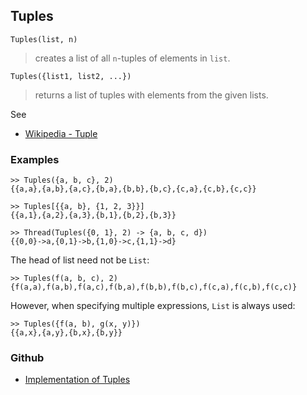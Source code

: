 ## Tuples

```
Tuples(list, n)
```

> creates a list of all `n`-tuples of elements in `list`.

```
Tuples({list1, list2, ...})
```

> returns a list of tuples with elements from the given lists.

See
* [Wikipedia - Tuple](https://en.wikipedia.org/wiki/Tuple) 


### Examples

```
>> Tuples({a, b, c}, 2)
{{a,a},{a,b},{a,c},{b,a},{b,b},{b,c},{c,a},{c,b},{c,c}}

>> Tuples[{{a, b}, {1, 2, 3}}]
{{a,1},{a,2},{a,3},{b,1},{b,2},{b,3}}

>> Thread(Tuples({0, 1}, 2) -> {a, b, c, d}) 
{{0,0}->a,{0,1}->b,{1,0}->c,{1,1}->d}
```

The head of list need not be `List`:

```
>> Tuples(f(a, b, c), 2) 
{f(a,a),f(a,b),f(a,c),f(b,a),f(b,b),f(b,c),f(c,a),f(c,b),f(c,c)}
```

However, when specifying multiple expressions, `List` is always used:

```
>> Tuples({f(a, b), g(x, y)})
{{a,x},{a,y},{b,x},{b,y}}
```

### Github

* [Implementation of Tuples](https://github.com/axkr/symja_android_library/blob/master/symja_android_library/matheclipse-core/src/main/java/org/matheclipse/core/builtin/Combinatoric.java#L2789) 
